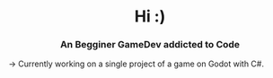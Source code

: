 <h1 align="center">Hi :)</h1>

<h3 align="center">An Begginer GameDev addicted to Code</h3>

→ Currently working on a single project of a game on Godot with C#.
